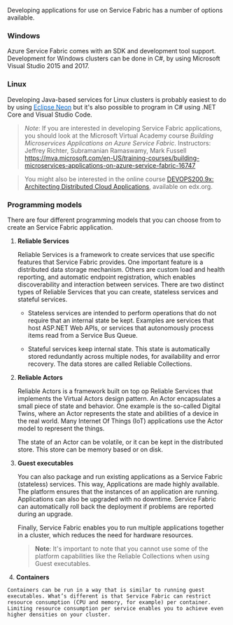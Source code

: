 

Developing applications for use on Service Fabric has a number of options available.

### Windows

Azure Service Fabric comes with an SDK and development tool support. Development for Windows clusters can be done in C#, by using Microsoft Visual Studio 2015 and 2017.

### Linux
Developing Java-based services for Linux clusters is probably easiest to do by using <a href="https://www.eclipse.org/neon/ " target="_blank"><span style="color: #0066cc;" color="#0066cc">Eclipse Neon</span></a> but it's also possible to program in C# using .NET Core and Visual Studio Code.


> *Note*: If you are interested in developing Service Fabric applications, you should look at the Microsoft Virtual Academy course *Building Microservices Applications on Azure Service Fabric*.
>Instructors: Jeffrey Richter, Subramanian Ramaswamy, Mark Fussell
>https://mva.microsoft.com/en-US/training-courses/building-microservices-applications-on-azure-service-fabric-16747

> You might also be interested in the online course [DEVOPS200.9x: Architecting Distributed Cloud Applications](https://www.edx.org/course/architecting-distributed-cloud-microsoft-devops200-9x-1), available on edx.org.

### Programming models

There are four different programming models that you can choose from to create an Service Fabric application.

1. **Reliable Services**

    Reliable Services is a framework to create services that use specific features that Service Fabric provides. One important feature is a distributed data storage mechanism. Others are custom load and health reporting, and automatic endpoint registration, which enables discoverability and interaction between services. There are two distinct types of Reliable Services that you can create, stateless services and stateful services.

    - Stateless services are intended to perform operations that do not require that an internal state be kept. Examples are services that host ASP.NET Web APIs, or services that autonomously process items read from a Service Bus Queue.

    - Stateful services keep internal state. This state is automatically stored redundantly across multiple nodes, for availability and error recovery. The data stores are called Reliable Collections.


2. **Reliable Actors**

    Reliable Actors is a framework built on top op Reliable Services that implements the Virtual Actors design pattern. An Actor encapsulates a small piece of state and behavior. One example is the so-called Digital Twins, where an Actor represents the state and abilities of a device in the real world. Many Internet Of Things (IoT) applications use the Actor model to represent the things.

    The state of an Actor can be volatile, or it can be kept in the distributed store. This store can be memory based or on disk.

3. **Guest executables**

    You can also package and run existing applications as a Service Fabric (stateless) services.
    This way, Applications are made highly available. The platform ensures that the instances of an application are running. Applications can also be upgraded with no downtime. Service Fabric can automatically roll back the deployment if problems are reported during an upgrade.

    Finally, Service Fabric enables you to run multiple applications together in a cluster, which reduces the need for hardware resources.

    > **Note**: It's important to note that you cannot use some of the platform capabilities like the Reliable Collections when using Guest executables.

​
4. **Containers**

    Containers can be run in a way that is similar to running guest executables. What’s different is that Service Fabric can restrict resource consumption (CPU and memory, for example) per container. Limiting resource consumption per service enables you to achieve even higher densities on your cluster.
